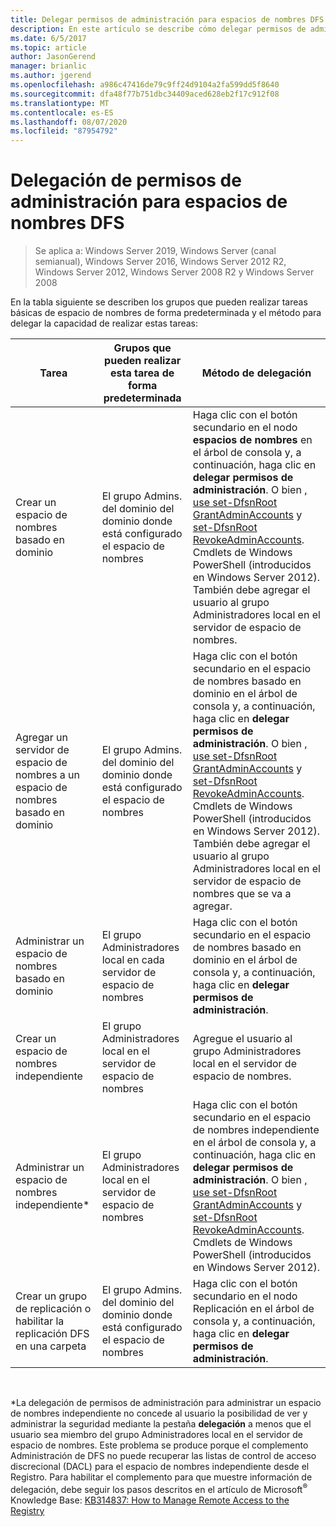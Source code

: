 ```yaml
---
title: Delegar permisos de administración para espacios de nombres DFS
description: En este artículo se describe cómo delegar permisos de administración para espacios de nombres DFS y qué grupos pueden ejecutar tareas de espacio de nombres de forma predeterminada.
ms.date: 6/5/2017
ms.topic: article
author: JasonGerend
manager: brianlic
ms.author: jgerend
ms.openlocfilehash: a986c47416de79c9ff24d9104a2fa599dd5f8640
ms.sourcegitcommit: dfa48f77b751dbc34409aced628eb2f17c912f08
ms.translationtype: MT
ms.contentlocale: es-ES
ms.lasthandoff: 08/07/2020
ms.locfileid: "87954792"
---
```

# <a name="delegate-management-permissions-for-dfs-namespaces"></a>Delegación de permisos de administración para espacios de nombres DFS

> Se aplica a: Windows Server 2019, Windows Server (canal semianual), Windows Server 2016, Windows Server 2012 R2, Windows Server 2012, Windows Server 2008 R2 y Windows Server 2008

En la tabla siguiente se describen los grupos que pueden realizar tareas básicas de espacio de nombres de forma predeterminada y el método para delegar la capacidad de realizar estas tareas:

|Tarea | Grupos que pueden realizar esta tarea de forma predeterminada | Método de delegación |
|---|---|---|
|Crear un espacio de nombres basado en dominio|El grupo Admins. del dominio del dominio donde está configurado el espacio de nombres|Haga clic con el botón secundario en el nodo **espacios de nombres** en el árbol de consola y, a continuación, haga clic en **delegar permisos de administración**. O bien [, use set-DfsnRoot GrantAdminAccounts](/powershell/module/dfsn/set-dfsnroot?view=win10-ps) y [set-DfsnRoot RevokeAdminAccounts](/powershell/module/dfsn/set-dfsnroot?view=win10-ps). Cmdlets de Windows PowerShell (introducidos en Windows Server 2012). También debe agregar el usuario al grupo Administradores local en el servidor de espacio de nombres.|
|Agregar un servidor de espacio de nombres a un espacio de nombres basado en dominio|El grupo Admins. del dominio del dominio donde está configurado el espacio de nombres| Haga clic con el botón secundario en el espacio de nombres basado en dominio en el árbol de consola y, a continuación, haga clic en **delegar permisos de administración**. O bien [, use set-DfsnRoot GrantAdminAccounts](/powershell/module/dfsn/set-dfsnroot?view=win10-ps) y [set-DfsnRoot RevokeAdminAccounts](/powershell/module/dfsn/set-dfsnroot?view=win10-ps). Cmdlets de Windows PowerShell (introducidos en Windows Server 2012). También debe agregar el usuario al grupo Administradores local en el servidor de espacio de nombres que se va a agregar.|
|Administrar un espacio de nombres basado en dominio|El grupo Administradores local en cada servidor de espacio de nombres| Haga clic con el botón secundario en el espacio de nombres basado en dominio en el árbol de consola y, a continuación, haga clic en **delegar permisos de administración**. |
|Crear un espacio de nombres independiente|El grupo Administradores local en el servidor de espacio de nombres| Agregue el usuario al grupo Administradores local en el servidor de espacio de nombres. |
|Administrar un espacio de nombres independiente*|El grupo Administradores local en el servidor de espacio de nombres| Haga clic con el botón secundario en el espacio de nombres independiente en el árbol de consola y, a continuación, haga clic en **delegar permisos de administración**. O bien [, use set-DfsnRoot GrantAdminAccounts](/powershell/module/dfsn/set-dfsnroot?view=win10-ps) y [set-DfsnRoot RevokeAdminAccounts](/powershell/module/dfsn/set-dfsnroot?view=win10-ps). Cmdlets de Windows PowerShell (introducidos en Windows Server 2012).|
|Crear un grupo de replicación o habilitar la replicación DFS en una carpeta|El grupo Admins. del dominio del dominio donde está configurado el espacio de nombres| Haga clic con el botón secundario en el nodo Replicación en el árbol de consola y, a continuación, haga clic en **delegar permisos de administración**. |

<br />

\*La delegación de permisos de administración para administrar un espacio de nombres independiente no concede al usuario la posibilidad de ver y administrar la seguridad mediante la pestaña **delegación** a menos que el usuario sea miembro del grupo Administradores local en el servidor de espacio de nombres. Este problema se produce porque el complemento Administración de DFS no puede recuperar las listas de control de acceso discrecional (DACL) para el espacio de nombres independiente desde el Registro. Para habilitar el complemento para que muestre información de delegación, debe seguir los pasos descritos en el artículo de Microsoft<sup>®</sup> Knowledge Base: [KB314837: How to Manage Remote Access to the Registry](https://go.microsoft.com/fwlink?linkid=46803)
